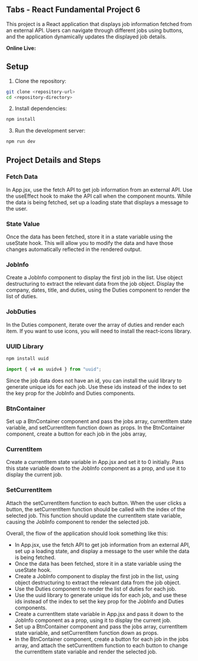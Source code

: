 ## Tabs - React Fundamental Project 6

This project is a React application that displays job information fetched from an external API. Users can navigate through different jobs using buttons, and the application dynamically updates the displayed job details.

**Online Live:**

## Setup

1. Clone the repository:

```sh
git clone <repository-url>
cd <repository-directory>
```

2. Install dependencies:

```sh
npm install
```

3. Run the development server:

```sh
npm run dev
```

## Project Details and Steps

### Fetch Data

In App.jsx, use the fetch API to get job information from an external API. Use the useEffect hook to make the API call when the component mounts. While the data is being fetched, set up a loading state that displays a message to the user.

### State Value

Once the data has been fetched, store it in a state variable using the useState hook. This will allow you to modify the data and have those changes automatically reflected in the rendered output.

### JobInfo

Create a JobInfo component to display the first job in the list. Use object destructuring to extract the relevant data from the job object. Display the company, dates, title, and duties, using the Duties component to render the list of duties.

### JobDuties

In the Duties component, iterate over the array of duties and render each item. If you want to use icons, you will need to install the react-icons library.

### UUID Library

```sh
npm install uuid
```

```js
import { v4 as uuidv4 } from "uuid";
```

Since the job data does not have an id, you can install the uuid library to generate unique ids for each job. Use these ids instead of the index to set the key prop for the JobInfo and Duties components.

### BtnContainer

Set up a BtnContainer component and pass the jobs array, currentItem state variable, and setCurrentItem function down as props. In the BtnContainer component, create a button for each job in the jobs array,

### CurrentItem

Create a currentItem state variable in App.jsx and set it to 0 initially. Pass this state variable down to the JobInfo component as a prop, and use it to display the current job.

### SetCurrentItem

Attach the setCurrentItem function to each button.
When the user clicks a button, the setCurrentItem function should be called with the index of the selected job. This function should update the currentItem state variable, causing the JobInfo component to render the selected job.

Overall, the flow of the application should look something like this:

- In App.jsx, use the fetch API to get job information from an external API, set up a loading state, and display a message to the user while the data is being fetched.
- Once the data has been fetched, store it in a state variable using the useState hook.
- Create a JobInfo component to display the first job in the list, using object destructuring to extract the relevant data from the job object.
- Use the Duties component to render the list of duties for each job.
- Use the uuid library to generate unique ids for each job, and use these ids instead of the index to set the key prop for the JobInfo and Duties components.
- Create a currentItem state variable in App.jsx and pass it down to the JobInfo component as a prop, using it to display the current job.
- Set up a BtnContainer component and pass the jobs array, currentItem state variable, and setCurrentItem function down as props.
- In the BtnContainer component, create a button for each job in the jobs array, and attach the setCurrentItem function to each button to change the currentItem state variable and render the selected job.
